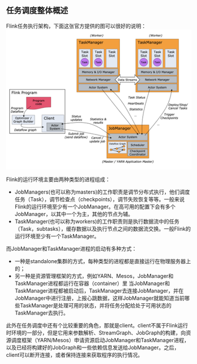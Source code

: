 ## 任务调度整体概述
Flink任务执行架构，下面这张官方提供的图可以很好的说明：
![schedule](../../pics/flink/schedule.png)

Flink的运行环境主要由两种类型的进程组成：
  - JobManagers(也可以称为masters)的工作职责是调节分布式执行，他们调度任务（Task），调节检查点（checkpoints），调节失败恢复等等。一般来说Flink的运行环境至少有一个JobManager。在高可用的配置下会有多个JobManager，以其中一个为主，其他的节点为辅。
  - TaskManager(也可以称为workers)的工作职责则是执行数据流中的任务（Task，subtasks），缓存数据以及执行节点之间的数据流交换。一般Flink的运行环境至少有一个TaskManager。
  
而JobManager和TaskManager进程的启动有多种方式：
  - 一种是standalone集群的方式，每种类型的进程都是直接运行在物理服务器上的；
  - 另一种是资源管理框架的方式，例如YARN、Mesos，JobManager和TaskManager进程都运行在容器（container）里
当JobManager和TaskManager进程都被启动后，TaskManager去连接JobManager，并在JobManager中进行注册，上报心跳数据，这样JobManager就能知道当前哪些TaskManager是处理可用的状态，并将任务分配给处于可用状态的TaskManager去执行。

此外在任务调度中还有个比较重要的角色，那就是client。client不属于Flink运行时环境的一部分，但是它用来参数解析、StreamGraph、JobGraph的构建，向资源调度框架（YARN/Mesos）申请资源启动JobManager和TaskManager进程，以及已经将构建好的JobGraph和一些依赖信息发送给JobManager。之后，client可以断开连接，或者保持连接来获取程序的执行情况。
